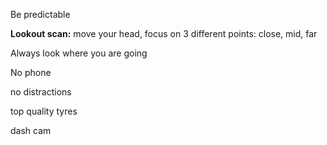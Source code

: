 ---
---

Be predictable

**Lookout scan:** move your head, focus on 3 different points: close, mid, far

Always look where you are going

No phone

no distractions

top quality tyres

dash cam 